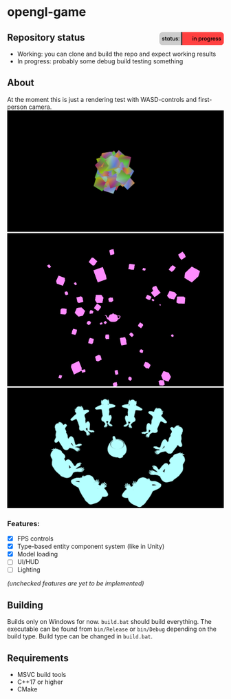 # opengl-game
## Repository status <img src="status.png?" width="150" height="30" align="right"/>

- Working: you can clone and build the repo and expect working results
- In progress: probably some debug build testing something

## About
At the moment this is just a rendering test with WASD-controls and first-person camera.
![Image showing the game](/screenshot.png)
![Image also showing the game](/screenshot2.png)
![Image also showing the game](/screenshot3.png)
### Features:
- [x] FPS controls
- [x] Type-based entity component system (like in Unity)
- [x] Model loading
- [ ] UI/HUD
- [ ] Lighting

*(unchecked features are yet to be implemented)*
## Building
Builds only on Windows for now. ``build.bat`` should build everything. The executable can be found from ``bin/Release`` or ``bin/Debug`` depending on the build type. Build type can be changed in ``build.bat``.
## Requirements
- MSVC build tools
- C++17 or higher
- CMake